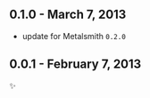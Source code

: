 
0.1.0 - March 7, 2013
---------------------
* update for Metalsmith `0.2.0`

0.0.1 - February 7, 2013
------------------------
:sparkles: